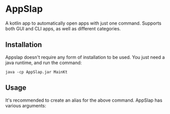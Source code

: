 # AppSlap

A kotlin app to automatically open apps with just one command. Supports both GUI and CLI apps, as well as different categories.

## Installation

Appslap doesn't require any form of installation to be used. You just need a java runtime, and run the command:
```
java -cp AppSlap.jar MainKt
```

## Usage

It's recommended to create an alias for the above command. AppSlap has various arguments: